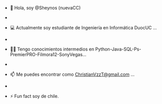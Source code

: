 - 👋 Hola, soy @Sheynos (nuevaCC)

- 
- 💻 Actualmente soy estudiante de Ingeniería en Informática DuocUC ...

- 
- 👨‍💻 Tengo conocimientos intermedios en Python-Java-SQL-Ps-PremierPRO-Filmora12-SonyVegas...

- 
- 📫 Me puedes encontrar como ChristianVzzT@gmail.com ...

- 
- ⚡ Fun fact soy de chile.

<!---
Sheynos/Sheynos is a ✨ special ✨ repository because its `README.md` (this file) appears on your GitHub profile.
You can click the Preview link to take a look at your changes.
--->

